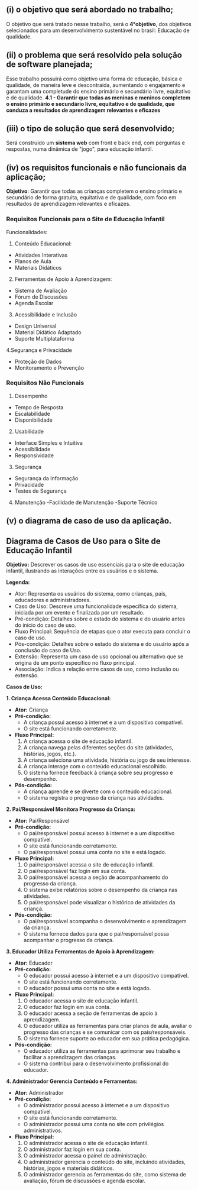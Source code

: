 ## (i) o objetivo que será abordado no trabalho; 

O objetivo que será tratado nesse trabalho, será o **4°objetivo**, dos objetivos selecionados para um desenvolvimento sustentável no brasil: Educação de qualidade.


## (ii) o problema que será resolvido pela solução de software planejada;

Esse trabalho possuirá como objetivo uma forma de educação, básica e qualidade, de maneira leve e descontraida, aumentando o engajamento e garantam uma completude do ensino primário e secundário livre, equitativo e de qualidade.
**4.1 - Garantir que todas as meninas e meninos completem o ensino primário e secundário livre, equitativo e de qualidade, que conduza a resultados de aprendizagem relevantes e eficazes**

## (iii) o tipo de solução que será desenvolvido;

Será construido um **sistema web** com front e back end, com perguntas e respostas, numa dinâmica de "jogo", para educação infantil.

## (iv) os requisitos funcionais e não funcionais da aplicação;

**Objetivo**: Garantir que todas as crianças completem o ensino primário e secundário de forma gratuita, equitativa e de qualidade, com foco em resultados de aprendizagem relevantes e eficazes.

### Requisitos Funcionais para o Site de Educação Infantil

Funcionalidades:

1. Conteúdo Educacional:

- Atividades Interativas
- Planos de Aula
- Materiais Didáticos

2. Ferramentas de Apoio à Aprendizagem:

- Sistema de Avaliação
- Fórum de Discussões
- Agenda Escolar

3. Acessibilidade e Inclusão

- Design Universal
- Material Didático Adaptado
- Suporte Multiplataforma

4.Segurança e Privacidade

- Proteção de Dados
- Monitoramento e Prevenção

### Requisitos Não Funcionais
1. Desempenho
  - Tempo de Resposta
  - Escalabilidade
  - Disponibilidade
2. Usabilidade
 - Interface Simples e Intuitiva
 - Acessibilidade
 - Responsividade
3. Segurança
 - Segurança da Informação
 - Privacidade
 - Testes de Segurança
4. Manutenção
 -Facilidade de Manutenção
 -Suporte Técnico

## (v) o diagrama de caso de uso da aplicação.

## Diagrama de Casos de Uso para o Site de Educação Infantil

**Objetivo:** Descrever os casos de uso essenciais para o site de educação infantil, ilustrando as interações entre os usuários e o sistema.

**Legenda:**

-   Ator: Representa os usuários do sistema, como crianças, pais, educadores e administradores.
-   Caso de Uso: Descreve uma funcionalidade específica do sistema, iniciada por um evento e finalizada por um resultado.
-   Pré-condição: Detalhes sobre o estado do sistema e do usuário antes do início do caso de uso.
-   Fluxo Principal: Sequência de etapas que o ator executa para concluir o caso de uso.
-   Pós-condição: Detalhes sobre o estado do sistema e do usuário após a conclusão do caso de Uso.
-   Extensão: Representa um caso de uso opcional ou alternativo que se origina de um ponto específico no fluxo principal.
-   Associação: Indica a relação entre casos de uso, como inclusão ou extensão.

**Casos de Uso:**

**1. Criança Acessa Conteúdo Educacional:**

-   **Ator:** Criança
-   **Pré-condição:**
    -   A criança possui acesso à internet e a um dispositivo compatível.
    -   O site está funcionando corretamente.
-   **Fluxo Principal:**
    1.  A criança acessa o site de educação infantil.
    2.  A criança navega pelas diferentes seções do site (atividades, histórias, jogos, etc.).
    3.  A criança seleciona uma atividade, história ou jogo de seu interesse.
    4.  A criança interage com o conteúdo educacional escolhido.
    5.  O sistema fornece feedback à criança sobre seu progresso e desempenho.
-   **Pós-condição:**
    -   A criança aprende e se diverte com o conteúdo educacional.
    -   O sistema registra o progresso da criança nas atividades.

**2. Pai/Responsável Monitora Progresso da Criança:**

-   **Ator:** Pai/Responsável
-   **Pré-condição:**
    -   O pai/responsável possui acesso à internet e a um dispositivo compatível.
    -   O site está funcionando corretamente.
    -   O pai/responsável possui uma conta no site e está logado.
-   **Fluxo Principal:**
    1.  O pai/responsável acessa o site de educação infantil.
    2.  O pai/responsável faz login em sua conta.
    3.  O pai/responsável acessa a seção de acompanhamento do progresso da criança.
    4.  O sistema exibe relatórios sobre o desempenho da criança nas atividades.
    5.  O pai/responsável pode visualizar o histórico de atividades da criança.
-   **Pós-condição:**
    -   O pai/responsável acompanha o desenvolvimento e aprendizagem da criança.
    -   O sistema fornece dados para que o pai/responsável possa acompanhar o progresso da criança.

**3. Educador Utiliza Ferramentas de Apoio à Aprendizagem:**

-   **Ator:** Educador
-   **Pré-condição:**
    -   O educador possui acesso à internet e a um dispositivo compatível.
    -   O site está funcionando corretamente.
    -   O educador possui uma conta no site e está logado.
-   **Fluxo Principal:**
    1.  O educador acessa o site de educação infantil.
    2.  O educador faz login em sua conta.
    3.  O educador acessa a seção de ferramentas de apoio à aprendizagem.
    4.  O educador utiliza as ferramentas para criar planos de aula, avaliar o progresso das crianças e se comunicar com os pais/responsáveis.
    5.  O sistema fornece suporte ao educador em sua prática pedagógica.
-   **Pós-condição:**
    -   O educador utiliza as ferramentas para aprimorar seu trabalho e facilitar a aprendizagem das crianças.
    -   O sistema contribui para o desenvolvimento profissional do educador.

**4. Administrador Gerencia Conteúdo e Ferramentas:**

-   **Ator:** Administrador
-   **Pré-condição:**
    -   O administrador possui acesso à internet e a um dispositivo compatível.
    -   O site está funcionando corretamente.
    -   O administrador possui uma conta no site com privilégios administrativos.
-   **Fluxo Principal:**
    1.  O administrador acessa o site de educação infantil.
    2.  O administrador faz login em sua conta.
    3.  O administrador acessa o painel de administração.
    4.  O administrador gerencia o conteúdo do site, incluindo atividades, histórias, jogos e materiais didáticos.
    5.  O administrador gerencia as ferramentas do site, como sistema de avaliação, fórum de discussões e agenda escolar.
